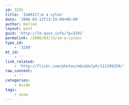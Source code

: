 ```yaml
---
id: 3291
title: 'I&#8217;m a cylon'
date: '2006-03-13T13:19:00+00:00'
author: Kellan
layout: post
guid: 'http://lm.quxx.info/?p=3291'
permalink: /2006/03/13/im-a-cylon/
typo_id:
    - '3289'
mt_id:
    - ''
link_related:
    - 'http://flickr.com/photos/mbiddulph/111199259/'
raw_content:
    - ''
categories:
    - Aside
tags:
    - sxsw
---
```


